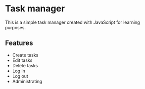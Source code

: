# Task manager

This is a simple task manager created with JavaScript for learning purposes.

## Features

- Create tasks
- Edit tasks
- Delete tasks
- Log in
- Log out
- Administrating
